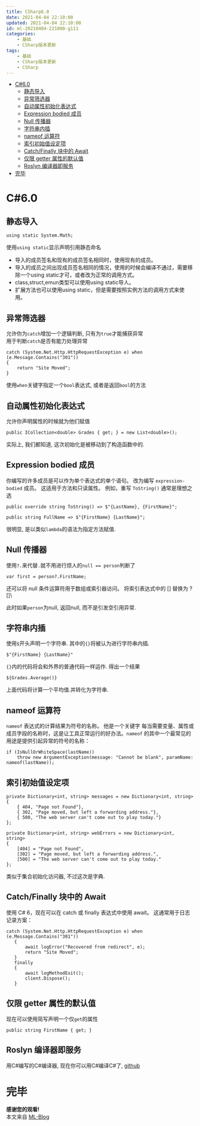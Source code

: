 ```yaml
---
title: CSharp6.0
date: 2021-04-04 22:10:00
updated: 2021-04-04 22:10:00
id: ml-20210404-221000-g111
categories:
	- 基础
	- CSharp版本更新
tags: 
	- 基础
	- CSharp版本更新
	- CSharp
---
```


- [C#6.0](#c60)
  - [静态导入](#静态导入)
  - [异常筛选器](#异常筛选器)
  - [自动属性初始化表达式](#自动属性初始化表达式)
  - [Expression bodied 成员](#expression-bodied-成员)
  - [Null 传播器](#null-传播器)
  - [字符串内插](#字符串内插)
  - [nameof 运算符](#nameof-运算符)
  - [索引初始值设定项](#索引初始值设定项)
  - [Catch/Finally 块中的 Await](#catchfinally-块中的-await)
  - [仅限 getter 属性的默认值](#仅限-getter-属性的默认值)
  - [Roslyn 编译器即服务](#roslyn-编译器即服务)
- [完毕](#完毕)


<!--more-->

# C#6.0

## 静态导入

`using static System.Math;`

使用`using static`显示声明引用静态命名


* 导入的成员签名和现有的成员签名相同时，使用现有的成员。
* 导入的成员之间出现成员签名相同的情况，使用的时候会编译不通过，需要移除一个using static才可，或者改为正常的调用方式。
* class,struct,emun类型可以使用using static导人。
* 扩展方法也可以使用using static，但是需要按照实例方法的调用方式来使用。


## 异常筛选器

允许你为`catch`增加一个逻辑判断, 只有为`true`才能捕获异常  
用于判断`catch`是否有能力处理异常

```CSharp
catch (System.Net.Http.HttpRequestException e) when (e.Message.Contains("301"))
{
    return "Site Moved";
}
```

使用`when`关键字指定一个`bool`表达式, 或者是返回`bool`的方法

## 自动属性初始化表达式

允许你声明属性的时候就为他们赋值

```CSharp
public ICollection<double> Grades { get; } = new List<double>();
```

实际上, 我们都知道, 这次初始化是被移动到了构造函数中的.

## Expression bodied 成员

你编写的许多成员是可以作为单个表达式的单个语句。 改为编写 `expression-bodied` 成员。 这适用于方法和只读属性。 例如，重写 `ToString()` 通常是理想之选

```CSharp
public override string ToString() => $"{LastName}, {FirstName}";

public string FullName => $"{FirstName} {LastName}";
```

很明显, 是以类似`lambda`的语法为指定方法赋值.

## Null 传播器

使用`?.`来代替`.`就不用进行烦人的`null == person`判断了

```CSharp
var first = person?.FirstName; 
```

还可以将 null 条件运算符用于数组或索引器访问。 将索引表达式中的 [] 替换为 ?[]\

此时如果`person`为null, 返回null, 而不是引发空引用异常.

## 字符串内插

使用`$`开头声明一个字符串. 其中的`{}`将被认为进行字符串内插.

```CSharp
$"{FirstName} {LastName}"
```

`{}`内的代码将会和外界的普通代码一样运作. 得出一个结果

```CSharp
${Grades.Average()}
```

上面代码将计算一个平均值.并转化为字符串.

## nameof 运算符

`nameof` 表达式的计算结果为符号的名称。 他是一个关键字 每当需要变量、属性或成员字段的名称时，这是让工具正常运行的好办法。`nameof` 的其中一个最常见的用途是提供引起异常的符号的名称：

```CSharp
if (IsNullOrWhiteSpace(lastName))
    throw new ArgumentException(message: "Cannot be blank", paramName: nameof(lastName));
```

## 索引初始值设定项

```CSharp
private Dictionary<int, string> messages = new Dictionary<int, string>
{
    { 404, "Page not Found"},
    { 302, "Page moved, but left a forwarding address."},
    { 500, "The web server can't come out to play today."}
};

private Dictionary<int, string> webErrors = new Dictionary<int, string>
{
    [404] = "Page not Found",
    [302] = "Page moved, but left a forwarding address.",
    [500] = "The web server can't come out to play today."
};
```

类似于集合初始化访问器, 不过这次是字典.

## Catch/Finally 块中的 Await

 使用 C# 6，现在可以在 catch 或 finally 表达式中使用 await。 这通常用于日志记录方案：
 
 ```CSharp
 catch (System.Net.Http.HttpRequestException e) when (e.Message.Contains("301"))
    {
        await logError("Recovered from redirect", e);
        return "Site Moved";
    }
    finally
    {
        await logMethodExit();
        client.Dispose();
    }
 ```

## 仅限 getter 属性的默认值

现在可以使用简写声明一个仅`get`的属性

```CSharp
public string FirstName { get; }
```

## Roslyn 编译器即服务

用C#编写的C#编译器, 现在你可以用C#编译C#了, [github][link1]

[link1]: https://github.com/dotnet/roslyn "roslyn"

# 完毕

**感谢您的观看!**  
本文来自 [ML-Blog][ML-Blog_Link]

<!-- 图片 -->

<!-- 链接 -->

<!-- 水印 -->
[ML-Blog_Link]:https://userminghaoli.github.io/ "我的博客"
